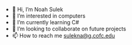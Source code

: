 - 👋 Hi, I’m Noah Sulek
- 👀 I’m interested in computers
- 🌱 I’m currently learning C#
- 💞️ I’m looking to collaborate on future projects
- 📫 How to reach me sulekna@g.cofc.edu

<!---
Noahdamaster/Noahdamaster is a ✨ special ✨ repository because its `README.md` (this file) appears on your GitHub profile.
You can click the Preview link to take a look at your changes.
--->
